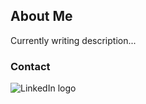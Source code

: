 ## About Me

Currently writing description...

### Contact
![LinkedIn logo](https://cdn0.iconfinder.com/data/icons/social-flat-rounded-rects/512/linkedin-512.png)
